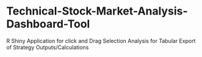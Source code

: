 # Technical-Stock-Market-Analysis-Dashboard-Tool
R Shiny Application for click and Drag Selection Analysis for Tabular Export of Strategy Outputs/Calculations
